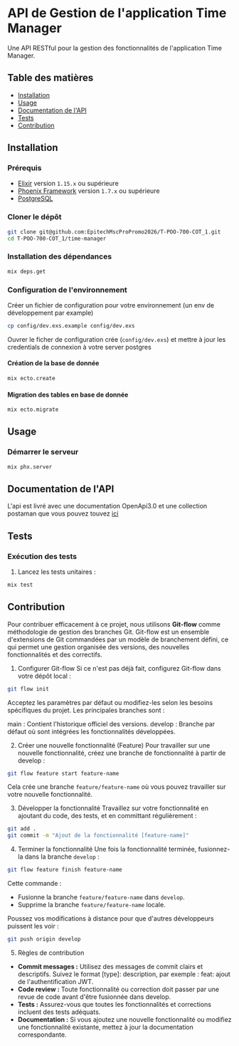 # API de Gestion de l'application Time Manager

Une API RESTful pour la gestion des fonctionnalités de l'application Time Manager.

## Table des matières
- [Installation](#installation)
- [Usage](#usage)
- [Documentation de l'API](#documentation-de-lapi)
- [Tests](#tests)
- [Contribution](#contribution)
## Installation

### Prérequis
- [Elixir](https://elixir-lang.org/install.html) version `1.15.x` ou supérieure
- [Phoenix Framework](https://www.npmjs.com/) version `1.7.x` ou supérieure
- [PostgreSQL](https://www.postgresql.org/)

### Cloner le dépôt
```bash
git clone git@github.com:EpitechMscProPromo2026/T-POO-700-COT_1.git
cd T-POO-700-COT_1/time-manager
```

### Installation des dépendances
```bash
mix deps.get
```

### Configuration de l'environnement
Créer un fichier de configuration pour votre environnement (un env de développement par example)
```bash
cp config/dev.exs.example config/dev.exs
```

Ouvrer le ficher de configuration crée (`config/dev.exs`) et mettre à jour les credentials de connexion à votre server
postgres

#### Création de la base de donnée
```bash
mix ecto.create
```

#### Migration des tables en base de donnée
```bash
mix ecto.migrate
```

## Usage

### Démarrer le serveur
```bash
mix phx.server
```

## Documentation de l'API
L'api est livré avec une documentation OpenApi3.0 et une collection postaman que vous pouvez touvez [ici](https://justice-league-6332.postman.co/workspace/Justice-League-Workspace~65724821-f9ed-41c5-85a9-a8ac4f84dc63/api/5ff451e6-0e76-4ab1-b065-5c85482bc741?action=share&creator=38847444&active-environment=38859705-8d4f8b65-2b14-4562-a64a-9118086a7874)

## Tests

### Exécution des tests
1. Lancez les tests unitaires :
```bash
mix test
```

## Contribution

Pour contribuer efficacement à ce projet, nous utilisons **Git-flow** comme méthodologie de gestion des branches Git. Git-flow est un ensemble d'extensions de Git commandées par un modèle de branchement défini, ce qui permet une gestion organisée des versions, des nouvelles fonctionnalités et des correctifs.

1. Configurer Git-flow
Si ce n'est pas déjà fait, configurez Git-flow dans votre dépôt local :
```bash
git flow init
```
Acceptez les paramètres par défaut ou modifiez-les selon les besoins spécifiques du projet. Les principales branches sont :

main : Contient l'historique officiel des versions.
develop : Branche par défaut où sont intégrées les fonctionnalités développées.

2. Créer une nouvelle fonctionnalité (Feature)
Pour travailler sur une nouvelle fonctionnalité, créez une branche de fonctionnalité à partir de develop :
```bash
git flow feature start feature-name
```
Cela crée une branche `feature/feature-name` où vous pouvez travailler sur votre nouvelle fonctionnalité.

3. Développer la fonctionnalité
Travaillez sur votre fonctionnalité en ajoutant du code, des tests, et en committant régulièrement :
```bash
git add .
git commit -m "Ajout de la fonctionnalité [feature-name]"
```

4. Terminer la fonctionnalité
Une fois la fonctionnalité terminée, fusionnez-la dans la branche `develop` :
```bash
git flow feature finish feature-name
```

Cette commande :
- Fusionne la branche `feature/feature-name` dans `develop`.
- Supprime la branche `feature/feature-name` locale.

Poussez vos modifications à distance pour que d'autres développeurs puissent les voir :
```bash
git push origin develop
```

5. Règles de contribution
- **Commit messages :** Utilisez des messages de commit clairs et descriptifs. Suivez le format [type]: description, par exemple : feat: ajout de l'authentification JWT.
- **Code review :** Toute fonctionnalité ou correction doit passer par une revue de code avant d'être fusionnée dans develop.
- **Tests :** Assurez-vous que toutes les fonctionnalités et corrections incluent des tests adéquats.
- **Documentation :** Si vous ajoutez une nouvelle fonctionnalité ou modifiez une fonctionnalité existante, mettez à jour la documentation correspondante.
